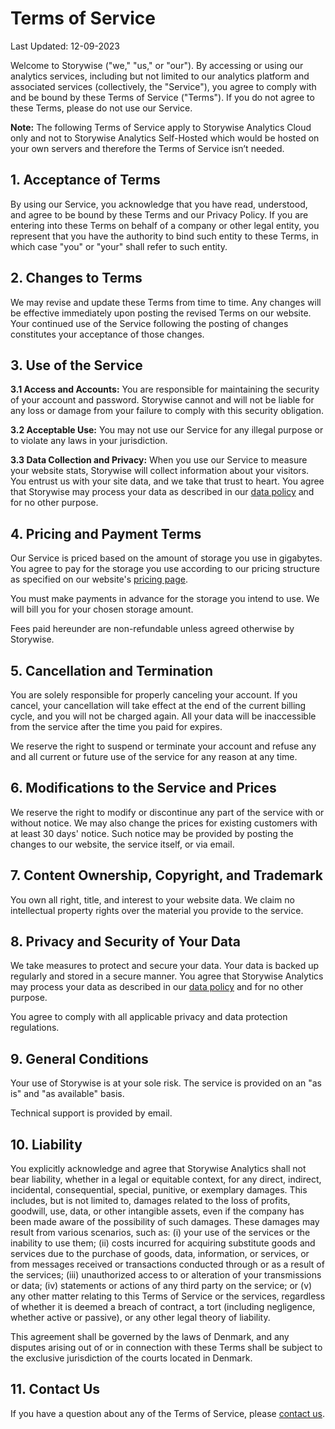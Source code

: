 # Terms of Service

Last Updated: 12-09-2023

Welcome to Storywise ("we," "us," or "our"). By accessing or using our analytics services, including but not limited to our analytics platform and associated services (collectively, the "Service"), you agree to comply with and be bound by these Terms of Service ("Terms"). If you do not agree to these Terms, please do not use our Service.

**Note:** The following Terms of Service apply to Storywise Analytics Cloud only and not to Storywise Analytics Self-Hosted which would be hosted on your own servers and therefore the Terms of Service isn’t needed.

## 1. Acceptance of Terms

By using our Service, you acknowledge that you have read, understood, and agree to be bound by these Terms and our Privacy Policy. If you are entering into these Terms on behalf of a company or other legal entity, you represent that you have the authority to bind such entity to these Terms, in which case "you" or "your" shall refer to such entity.

## 2. Changes to Terms

We may revise and update these Terms from time to time. Any changes will be effective immediately upon posting the revised Terms on our website. Your continued use of the Service following the posting of changes constitutes your acceptance of those changes.


## 3. Use of the Service

**3.1 Access and Accounts:** You are responsible for maintaining the security of your account and password. Storywise cannot and will not be liable for any loss or damage from your failure to comply with this security obligation.

**3.2 Acceptable Use:** You may not use our Service for any illegal purpose or to violate any laws in your jurisdiction.

**3.3 Data Collection and Privacy:** When you use our Service to measure your website stats, Storywise will collect information about your visitors. You entrust us with your site data, and we take that trust to heart. You agree that Storywise may process your data as described in our [data policy](/data-policy) and for no other purpose.


## 4. Pricing and Payment Terms

Our Service is priced based on the amount of storage you use in gigabytes. You agree to pay for the storage you use according to our pricing structure as specified on our website's [pricing page](/cloud).

You must make payments in advance for the storage you intend to use. We will bill you for your chosen storage amount.

Fees paid hereunder are non-refundable unless agreed otherwise by Storywise.

## 5. Cancellation and Termination

You are solely responsible for properly canceling your account. If you cancel, your cancellation will take effect at the end of the current billing cycle, and you will not be charged again. All your data will be inaccessible from the service after the time you paid for expires.

We reserve the right to suspend or terminate your account and refuse any and all current or future use of the service for any reason at any time.

## 6. Modifications to the Service and Prices

We reserve the right to modify or discontinue any part of the service with or without notice. We may also change the prices for existing customers with at least 30 days' notice. Such notice may be provided by posting the changes to our website, the service itself, or via email.

## 7. Content Ownership, Copyright, and Trademark

You own all right, title, and interest to your website data. We claim no intellectual property rights over the material you provide to the service.

## 8. Privacy and Security of Your Data

We take measures to protect and secure your data. Your data is backed up regularly and stored in a secure manner. You agree that Storywise Analytics may process your data as described in our [data policy](/data-policy) and for no other purpose.

You agree to comply with all applicable privacy and data protection regulations.

## 9. General Conditions

Your use of Storywise is at your sole risk. The service is provided on an "as is" and "as available" basis.

Technical support is provided by email.

## 10. Liability


You explicitly acknowledge and agree that Storywise Analytics shall not bear liability, whether in a legal or equitable context, for any direct, indirect, incidental, consequential, special, punitive, or exemplary damages. This includes, but is not limited to, damages related to the loss of profits, goodwill, use, data, or other intangible assets, even if the company has been made aware of the possibility of such damages. These damages may result from various scenarios, such as: (i) your use of the services or the inability to use them; (ii) costs incurred for acquiring substitute goods and services due to the purchase of goods, data, information, or services, or from messages received or transactions conducted through or as a result of the services; (iii) unauthorized access to or alteration of your transmissions or data; (iv) statements or actions of any third party on the service; or (v) any other matter relating to this Terms of Service or the services, regardless of whether it is deemed a breach of contract, a tort (including negligence, whether active or passive), or any other legal theory of liability.


This agreement shall be governed by the laws of Denmark, and any disputes arising out of or in connection with these Terms shall be subject to the exclusive jurisdiction of the courts located in Denmark.

## 11. Contact Us

If you have a question about any of the Terms of Service, please [contact us](/contact).















